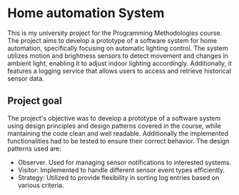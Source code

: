 # Home automation System
This is my university project for the Programming Methodologies course. 
The project aims to develop a prototype of a software system for home automation, specifically focusing on automatic lighting control. 
The system utilizes motion and brightness sensors to detect movement and changes in ambient light, enabling it to adjust indoor lighting accordingly. 
Additionally, it features a logging service that allows users to access and retrieve historical sensor data.

## Project goal
The project's objective was to develop a prototype of a software system using design principles and design patterns covered in the course, while mantaining the code clean and well readable. 
Additionally the implemented functionalities had to be tested to ensure their correct behavior. The design patterns used are:
- Observer. Used for managing sensor notifications to interested systems.
- Visitor: Implemented to handle different sensor event types efficiently.
- Strategy: Utilized to provide flexibility in sorting log entries based on various criteria.
